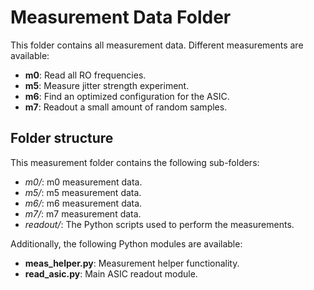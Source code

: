 # Measurement Data Folder

This folder contains all measurement data. Different measurements are available:
- **m0**: Read all RO frequencies.
- **m5**: Measure jitter strength experiment.
- **m6**: Find an optimized configuration for the ASIC.
- **m7**: Readout a small amount of random samples.

## Folder structure

This measurement folder contains the following sub-folders:
- *m0/*: m0 measurement data.
- *m5/*: m5 measurement data.
- *m6/*: m6 measurement data.
- *m7/*: m7 measurement data.
- *readout/*: The Python scripts used to perform the measurements.

Additionally, the following Python modules are available:
- **meas_helper.py**: Measurement helper functionality.
- **read_asic.py**: Main ASIC readout module.